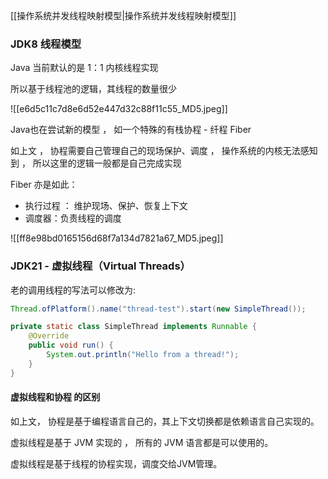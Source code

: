 
[[操作系统并发线程映射模型|操作系统并发线程映射模型]]

### JDK8 线程模型

Java 当前默认的是 1：1 内核线程实现

所以基于线程池的逻辑，其线程的数量很少

![[e6d5c11c7d8e6d52e447d32c88f11c55_MD5.jpeg]]

Java也在尝试新的模型 ， 如一个特殊的有栈协程 - 纤程 Fiber

如上文 ， 协程需要自己管理自己的现场保护、调度 ， 操作系统的内核无法感知到 ， 所以这里的逻辑一般都是自己完成实现

Fiber 亦是如此：

- 执行过程 ： 维护现场、保护、恢复上下文
- 调度器：负责线程的调度

![[ff8e98bd0165156d68f7a134d7821a67_MD5.jpeg]]

### JDK21 - 虚拟线程（Virtual Threads）

老的调用线程的写法可以修改为:
```java
Thread.ofPlatform().name("thread-test").start(new SimpleThread());

private static class SimpleThread implements Runnable {  
    @Override  
    public void run() {  
        System.out.println("Hello from a thread!");  
    }  
}
```



#### 虚拟线程和协程 的区别

如上文， 协程是基于编程语言自己的，其上下文切换都是依赖语言自己实现的。

虚拟线程是基于 JVM 实现的 ， 所有的 JVM 语言都是可以使用的。

虚拟线程是基于线程的协程实现，调度交给JVM管理。

